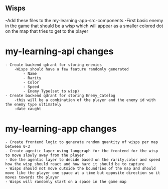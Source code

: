 ## Wisps

-Add these files to the my-learning-app-src-components
-First basic enemy in the game that should be a wisp which will appear as a smaller colored dot on the map that tries to get to the player

# my-learning-api changes
    - Create backend qdrant for storing enemies
        -Wisps should have a few feature randomly generated
            - Name
            - Rarity 
            - Color
            - Speed
            - Enemy Type(set to wisp)
    - Create backend qdrant for storing Enemy_Catelog
        -this will be a combination of the player and the enemy id with the enemy type ultimately
        -date caught

# my-learning-app changes
    - Create frontend logic to generate random quantity of wisps per map between 0-3 
    - Create agentic layer using langgraph for the frontend for the wisp to move slowly away from the player
    - Use the agentic layer to decide based on the rarity,color and speed how the wisp should react and how hard it should be to capture
    - Wisps should not move outside the boundries of the map and should move like the player one space at a time but opposite direction so it moves towards the player
    - Wisps will randomly start on a space in the game map